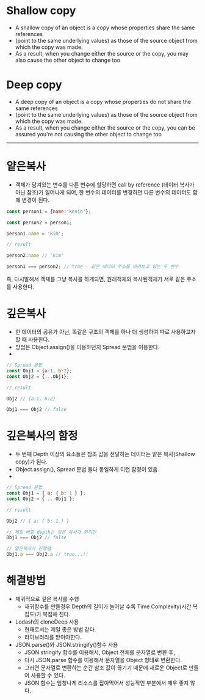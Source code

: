 # Shallow copy
- A shallow copy of an object is a copy whose properties share the same references 
- (point to the same underlying values) as those of the source object from which the copy was made. 
- As a result, when you change either the source or the copy, you may also cause the other object to change too

# Deep copy
- A deep copy of an object is a copy whose properties do not share the same references 
- (point to the same underlying values) as those of the source object from which the copy was made. 
- As a result, when you change either the source or the copy, you can be assured you're not causing the other object to change too

------------------------------------------------------------------------------------------------------------------------------------------------------------------
# 얕은복사

- 객체가 담겨있는 변수를 다른 변수에 할당하면 call by reference (데이터 복사가 아닌 참조)가 일어나게 되어, 한 변수의 데이터를 변경하면 다른 변수의 데이터도 함께 변경이 된다.
```js
const person1 = {name:'kevin'};

const person2 = person1;

person1.name = 'kim';

// result

person2.name // 'kim'

person1 === person2; // true - 같은 데이터 주소를 바라보고 있는 두 변수
```

즉, 다시말해서 객체를 그냥 복사를 하게되면, 원래객체와 복사된객체가 서로 같은 주소를 사용한다.

# 깊은복사
- 한 데이터의 공유가 아닌, 똑같은 구조의 객체를 하나 더 생성하여 따로 사용하고자 할 때 사용한다.
- 방법은 Object.assign()을 이용하던지 Spread 문법을 이용한다.
-
```js
// Spread 문법
const Obj1 = {a:1, b:2};
const Obj2 = {...Obj1};

// result

Obj2 // {a:1, b:2}

Obj1 === Obj2 // false
```

# 깊은복사의 함정
- 두 번째 Depth 이상의 요소들은 참조 값을 전달하는 데이터는 얕은 복사(Shallow copy)가 된다.
- Object.assign(), Spread 문법 둘다 동일하게 이런 함정이 있음.
- 
```js
// Spread 문법
const Obj1 = { a: { b: 1 } };
const Obj2 = { ...Obj1 };

// result

Obj2 // { a: { b: 1 } }

// 제일 바깥 depth는 깊은 복사가 되지만
Obj1 === Obj2 // false

// 얕은복사가 진행됌
Obj1.a === Obj2.a // true...!!
```

# 해결방법
- 재귀적으로 깊은 복사를 수행 
  - 재귀함수를 만들경우 Depth의 길이가 늘어날 수록 Time Complexity(시간 복잡도)가 복잡해 진다.
- Lodash의 cloneDeep 사용
  - 현재로서는 제일 좋은 방법 같다.
  - 라이브러리를 받아야한다.
- JSON.parse()와 JSON.stringify()함수 사용
  - JSON.stringify 함수를 이용해서, Object 전체를 문자열로 변환 후, 
  - 다시 JSON.parse 함수를 이용해서 문자열을 Object 형태로 변환한다. 
  - 그러면 문자열로 변환하는 순간 참조 값이 끊기기 때문에 새로운 Object로 만들어 사용할 수 있다.   
  - JSON 함수는 엄청나게 리소스를 잡아먹어서 성능적인 부분에서 매우 좋지 않다.
